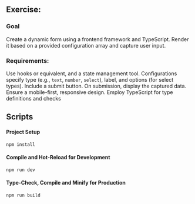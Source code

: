 ## Exercise:

### Goal 
Create a dynamic form using a frontend framework and TypeScript. Render it based on a provided configuration array and capture user input.

### Requirements:
Use hooks or equivalent, and a state management tool.
Configurations specify type (e.g., `text`, `number`, `select`), label, and options (for select types).
Include a submit button. On submission, display the captured data.
Ensure a mobile-first, responsive design.
Employ TypeScript for type definitions and checks

## Scripts

#### Project Setup
`npm install`

#### Compile and Hot-Reload for Development
`npm run dev`

#### Type-Check, Compile and Minify for Production
`npm run build`